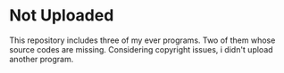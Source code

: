 # Not Uploaded
This repository includes three of my ever programs.
Two of them whose source codes are missing.
Considering copyright issues, i didn't upload another program.
